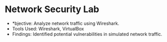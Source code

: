 # Network Security Lab
- *bjective: Analyze network traffic using Wireshark.
- Tools Used: Wireshark, VirtualBox
- Findings: Identified potential vulnerabilities in simulated network traffic.
